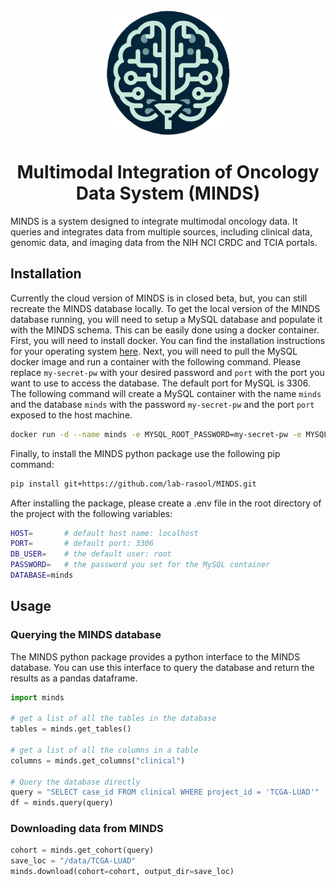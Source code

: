 <div align="center">
    <picture>
        <source media="(prefers-color-scheme: dark)" height="200px" srcset="docs/logo.png">
        <img alt="logo" height="200px" src="docs/logo.png" style="border-radius: 25px;">
    </picture>
    <br>
    <h1>
        Multimodal Integration of Oncology Data System (MINDS)
    </h1>
</div>

MINDS is a system designed to integrate multimodal oncology data. It queries and integrates data from multiple sources, including clinical data, genomic data, and imaging data from the NIH NCI CRDC and TCIA portals.

## Installation

Currently the cloud version of MINDS is in closed beta, but, you can still recreate the MINDS database locally. To get the local version of the MINDS database running, you will need to setup a MySQL database and populate it with the MINDS schema. This can be easily done using a docker container. First, you will need to install docker. You can find the installation instructions for your operating system [here](https://docs.docker.com/get-docker/). Next, you will need to pull the MySQL docker image and run a container with the following command. Please replace `my-secret-pw` with your desired password and `port` with the port you want to use to access the database. The default port for MySQL is 3306. The following command will create a MySQL container with the name `minds` and the database `minds` with the password `my-secret-pw` and the port `port` exposed to the host machine.

```bash
docker run -d --name minds -e MYSQL_ROOT_PASSWORD=my-secret-pw -e MYSQL_DATABASE=minds -p port:3306 mysql
```

Finally, to install the MINDS python package use the following pip command:

```bash
pip install git+https://github.com/lab-rasool/MINDS.git
```

After installing the package, please create a .env file in the root directory of the project with the following variables:

```bash
HOST=       # default host name: localhost
PORT=       # default port: 3306
DB_USER=    # the default user: root
PASSWORD=   # the password you set for the MySQL container
DATABASE=minds   
```

## Usage

### Querying the MINDS database

The MINDS python package provides a python interface to the MINDS database. You can use this interface to query the database and return the results as a pandas dataframe.

```python
import minds

# get a list of all the tables in the database
tables = minds.get_tables()

# get a list of all the columns in a table
columns = minds.get_columns("clinical")

# Query the database directly
query = "SELECT case_id FROM clinical WHERE project_id = 'TCGA-LUAD'"
df = minds.query(query)
```

### Downloading data from MINDS

```python
cohort = minds.get_cohort(query)
save_loc = "/data/TCGA-LUAD"
minds.download(cohort=cohort, output_dir=save_loc)
```
